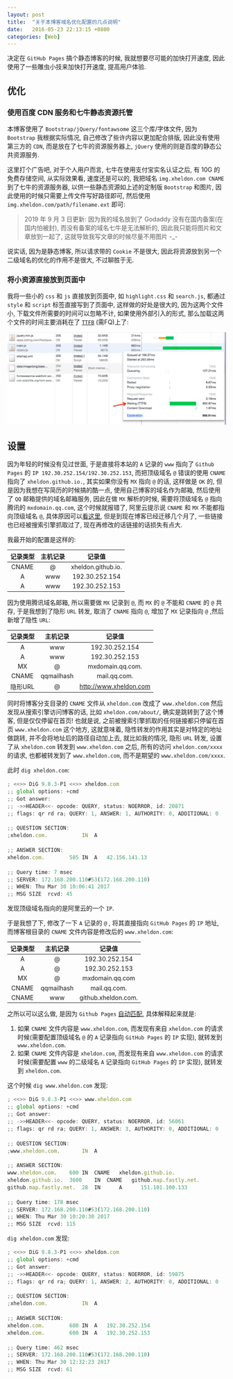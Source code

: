 ```yaml
---
layout: post
title:  "关于本博客域名优化配置的几点说明"
date:   2016-05-23 22:13:15 +0800
categories: [Web]
---
```


决定在 `GitHub Pages` 搞个静态博客的时候, 我就想要尽可能的加快打开速度, 因此使用了一些雕虫小技来加快打开速度, 提高用户体验.

## 优化

### 使用百度 CDN 服务和七牛静态资源托管

本博客使用了 `Bootstrap/jQuery/fontawsome` 这三个库/字体文件, 因为 `Bootstrap` 我根据实际情况, 自己修改了些许内容以更加配合排版, 因此没有使用第三方的 `CDN`, 而是放在了七牛的资源服务器上, `jQuery` 使用的则是百度的静态公共资源服务.

这里打个广告吧, 对于个人用户而言, 七牛在使用支付宝实名认证之后, 有 10G 的免费存储空间, 从实际效果看, 速度还是可以的, 我把域名 `img.xheldon.com CNAME` 到了七牛的资源服务器, 以供一些静态资源如上述的定制版 `Bootstrap` 和图片, 因此使用的时候只需要上传文件写好路径即可, 然后使用 `img.xheldon.com/path/filename.ext` 即可:

> 2019 年 9 月 3 日更新: 因为我的域名放到了 Godaddy 没有在国内备案(在国内怕被封), 而没有备案的域名七牛是无法解析的, 因此我只能将图片和文章放到一起了, 这就导致我写文章的时候尽量不用图片 -_-

说实话, 因为是静态博客, 所以请求带的 `Cookie` 不是很大, 因此将资源放到另一个二级域名的优化的作用不是很大, 不过聊胜于无.

### 将小资源直接放到页面中

我将一些小的 `css` 和 `js` 直接放到页面中, 如 `highlight.css` 和 `search.js`, 都通过 `style` 和 `script` 标签直接写到了页面中, 这样做的好处是很大的, 因为这两个文件小, 下载文件所需要的时间可以忽略不计, 如果使用外部引入的形式, 那么加载这两个文件的时间主要消耗在了 [`TTFB`](https://developers.google.com/web/tools/chrome-devtools/network-performance/reference#timing) (需FQ)上了:

![TTFB](/static/img/2016/TTFB.png "TTFB")

## 设置

因为年轻的时候没有见过世面, 于是直接将本站的 `A` 记录的 `www` 指向了 `Github Pages` 的 `IP 192.30.252.154/192.30.252.153`, 而把顶级域名 `@` 错误的使用 `CNAME` 指向了 `xheldon.github.io.`, 其实如果你没有 `MX` 指向 `@` 的话, 这样做是 `OK` 的, 但是因为我想在写简历的时候搞的酷一点, 使用自己博客的域名作为邮箱, 然后使用了 `QQ` 邮箱提供的域名邮箱服务, 因此在做 `MX` 解析的时候, 需要将顶级域名 `@`
指向腾讯的 `mxdomain.qq.com`, 这个时候就报错了, 阿里云提示说 `CNAME` 和 `MX` 不能都指向顶级域名 `@`, 具体原因可以[看这里](https://www.zhihu.com/question/21128056), 但是到现在博客已经迁移几个月了, 一些链接也已经被搜索引擎抓取过了, 现在再修改的话链接的话损失有点大.

我最开始的配置是这样的:

| 记录类型   | 主机记录| 记录值 |
|:------:|:------:|:------:|
| CNAME | @ | xheldon.github.io. |
| A | www | 192.30.252.154 |
| A | www | 192.30.252.153 |

因为使用腾讯域名邮箱, 所以需要做 `MX` 记录到 `@`, 而 `MX` 的 `@` 不能和 `CNAME` 的 `@` 共存, 于是我想到了隐形 `URL` 转发, 取消了 `CNAME` 指向 `@`, 增加了 `MX` 记录指向 `@` ,然后新增了隐性 `URL`:

| 记录类型 | 主机记录 | 记录值 |
| :------:| :------: | :------: |
| A | www | 192.30.252.154 |
| A | www | 192.30.252.153 |
| MX | @ | mxdomain.qq.com. |
| CNAME | qqmailhash | mail.qq.com. |
| 隐形URL | @ | http://www.xheldon.com |

同时将博客分支目录的 `CNAME` 文件从 `xheldon.com` 改成了 `www.xheldon.com` 然后发现从搜索引擎访问博客的话, 比如 `xheldon.com/about/`, 确实是跳转到了这个博客, 但是仅仅停留在首页! 也就是说, 之前被搜索引擎抓取的任何链接都只停留在首页 `www.xheldon.com` 这个地方, 这就意味着, 隐性转发的作用其实是对特定的地址做跳转, 并不会将地址后的路径自动加上去, 就比如我的情况, 隐形 `URL` 转发, 设置了从 `xheldon.com` 转发到 `www.xheldon.com` 之后, 所有的访问 `xheldon.com/xxxx` 的请求, 也都被转发到了 `www.xheldon.com`, 而不是期望的 `www.xheldon.com/xxxx`.

此时 `dig xheldon.com`:

```js
; <<>> DiG 9.8.3-P1 <<>> xheldon.com
;; global options: +cmd
;; Got answer:
;; ->>HEADER<<- opcode: QUERY, status: NOERROR, id: 20871
;; flags: qr rd ra; QUERY: 1, ANSWER: 1, AUTHORITY: 0, ADDITIONAL: 0

;; QUESTION SECTION:
;xheldon.com.			IN	A

;; ANSWER SECTION:
xheldon.com.		585	IN	A	42.156.141.13

;; Query time: 7 msec
;; SERVER: 172.168.200.110#53(172.168.200.110)
;; WHEN: Thu Mar 30 10:06:41 2017
;; MSG SIZE  rcvd: 45
```

发现顶级域名指向的是阿里云的一个 `IP`.

于是我想了下, 修改了一下 `A` 记录的 `@` , 将其直接指向 `GitHub Pages` 的 `IP` 地址, 而博客根目录的 `CNAME` 文件内容是修改后的 `www.xheldon.com`:

| 记录类型 | 主机记录 | 记录值 |
| :------:| :------: | :------: |
| A | @ | 192.30.252.154 |
| A | @ | 192.30.252.153 |
| MX | @ | mxdomain.qq.com |
| CNAME | qqmailhash | mail.qq.com. |
| CNAME | www | github.xheldon.com. |

之所以可以这么做, 是因为 `Github Pages` [自动匹配](https://help.github.com/articles/setting-up-an-apex-domain-and-www-subdomain/), 具体解释起来就是:

1. 如果 `CNAME` 文件内容是 `www.xheldon.com`, 而发现有来自 `xheldon.com` 的请求时候(需要配置顶级域名 `@` 的 `A` 记录指向 `GitHub Pages` 的 `IP` 实现), 就转发到 `www.xheldon.com`.
2. 如果 `CNAME` 文件内容是 `xheldon.com`, 而发现有来自 `www.xheldon.com` 的请求时候(需要配置 `www` 的二级域名 `A` 记录指向 `GitHub Pages` 的 `IP` 实现), 就转发到 `xheldon.com`.

这个时候 `dig www.xheldon.com` 发现:

```js
; <<>> DiG 9.8.3-P1 <<>> www.xheldon.com
;; global options: +cmd
;; Got answer:
;; ->>HEADER<<- opcode: QUERY, status: NOERROR, id: 56061
;; flags: qr rd ra; QUERY: 1, ANSWER: 3, AUTHORITY: 0, ADDITIONAL: 0

;; QUESTION SECTION:
;www.xheldon.com.		IN	A

;; ANSWER SECTION:
www.xheldon.com.	600	IN	CNAME	xheldon.github.io.
xheldon.github.io.	3600	IN	CNAME	github.map.fastly.net.
github.map.fastly.net.  28  IN      A      151.101.100.133

;; Query time: 178 msec
;; SERVER: 172.168.200.110#53(172.168.200.110)
;; WHEN: Thu Mar 30 10:20:30 2017
;; MSG SIZE  rcvd: 115
```

`dig xheldon.com` 发现:

```js
; <<>> DiG 9.8.3-P1 <<>> xheldon.com
;; global options: +cmd
;; Got answer:
;; ->>HEADER<<- opcode: QUERY, status: NOERROR, id: 59875
;; flags: qr rd ra; QUERY: 1, ANSWER: 2, AUTHORITY: 0, ADDITIONAL: 0

;; QUESTION SECTION:
;xheldon.com.			IN	A

;; ANSWER SECTION:
xheldon.com.		600	IN	A	192.30.252.154
xheldon.com.		600	IN	A	192.30.252.153

;; Query time: 462 msec
;; SERVER: 172.168.200.110#53(172.168.200.110)
;; WHEN: Thu Mar 30 12:32:23 2017
;; MSG SIZE  rcvd: 61
```










